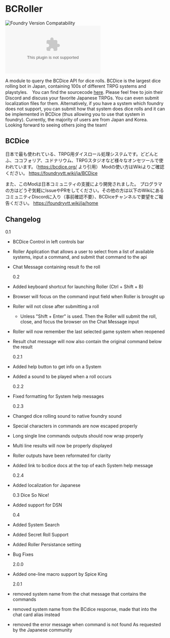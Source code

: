 # BCRoller

![Foundry Version Compatability](https://img.shields.io/badge/Foundry-v0.8.7-informational)
![Latest Release Download Count](https://img.shields.io/github/downloads/jsinme/fvtt-bcdice/latest/module.zip)

A module to query the BCDice API for dice rolls. BCDice is the largest dice rolling bot in Japan, containing 100s of different TRPG systems and playstyles.　You can find the sourcecode [here](https://github.com/bcdice/BCDice). Please feel free to join their Discord and discuss your favorite Japanese TRPGs. You can even submit localization files for them.
Alternatively, if you have a system which foundry does not support, you can submit how that system does dice rolls and it can be implemented in BCDice (thus allowing you to use that system in foundry). Currently, the majority of users are from Japan and Korea. Looking forward to seeing others joing the team!

## BCDice
日本で最も使われている、TRPG用ダイスロール処理システムです。どどんとふ、ココフォリア、ユドナリウム、TRPGスタジオなど様々なオンセツールで使われています。（https://bcdice.org/ より引用）
Modの使い方はWikiよりご確認ください。
https://foundryvtt.wiki/ja/BCDice

また、このModは日本コミュニティの支援により開発されました。
プログラマの方はどうぞ気軽にIssueやPRをしてください。その他の方は以下のWikiにあるコミュニティDiscordに入り（事前確認不要）、BCDiceチャンネルで要望をご報告ください。
https://foundryvtt.wiki/ja/home

## Changelog

0.1

- BCDice Control in left controls bar
- Roller Application that allows a user to select from a list of available systems, input a command, and submit that command to the api
- Chat Message containing result fo the roll

  0.2

- Added keyboard shortcut for launching Roller (Ctrl + Shift + B)
- Browser will focus on the command input field when Roller is brought up
- Roller will not close after submitting a roll
  - Unless "Shift + Enter" is used. Then the Roller will submit the roll, close, and focus the browser on the Chat Message input
- Roller will now remember the last selected game system when reopened
- Result chat message will now also contain the original command below the result

  0.2.1

- Added help button to get info on a System
- Added a sound to be played when a roll occurs

  0.2.2

- Fixed formatting for System help messages

  0.2.3

- Changed dice rolling sound to native foundry sound
- Special characters in commands are now escaped properly
- Long single line commands outputs should now wrap properly
- Multi line results will now be properly displayed
- Roller outputs have been reformated for clarity
- Added link to bcdice docs at the top of each System help message

  0.2.4

- Added localization for Japanese

  0.3 Dice So Nice!

- Added support for DSN

  0.4

- Added System Search
- Added Secret Roll Support
- Added Roller Persistance setting
- Bug Fixes

  2.0.0

- Added one-line macro support by Spice King

  2.0.1

- removed system name from the chat message that contains the commands
- removed system name from the BCdice response, made that into the chat card alias instead
- removed the error message when command is not found
As requested by the Japanese community
